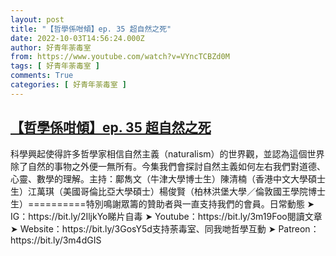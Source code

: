 ```yaml
---
layout: post
title: "【哲學係咁傾】ep. 35 超自然之死"
date: 2022-10-03T14:56:24.000Z
author: 好青年荼毒室
from: https://www.youtube.com/watch?v=VYncTCBZd0M
tags: [ 好青年荼毒室 ]
comments: True
categories: [ 好青年荼毒室 ]
---
```

<!--1664808984000-->
[【哲學係咁傾】ep. 35 超自然之死](https://www.youtube.com/watch?v=VYncTCBZd0M)
------

<div>
科學興起使得許多哲學家相信自然主義（naturalism）的世界觀，並認為這個世界除了自然的事物之外便一無所有。今集我們會探討自然主義如何左右我們對道德、心靈、數學的理解。主持：鄺雋文（牛津大學博士生）陳清楠（香港中文大學碩士生）江萬琪（美國哥倫比亞大學碩士）楊俊賢（柏林洪堡大學／倫敦國王學院博士生）==========特別鳴謝眾籌的贊助者與一直支持我們的會員。日常動態 ➤ IG：https://bit.ly/2IljkYo睇片自毒 ➤ Youtube：https://bit.ly/3m19Foo閱讀文章 ➤ Website：https://bit.ly/3GosY5d支持荼毒室、同我哋哲學互動 ➤ Patreon：https://bit.ly/3m4dGIS
</div>
